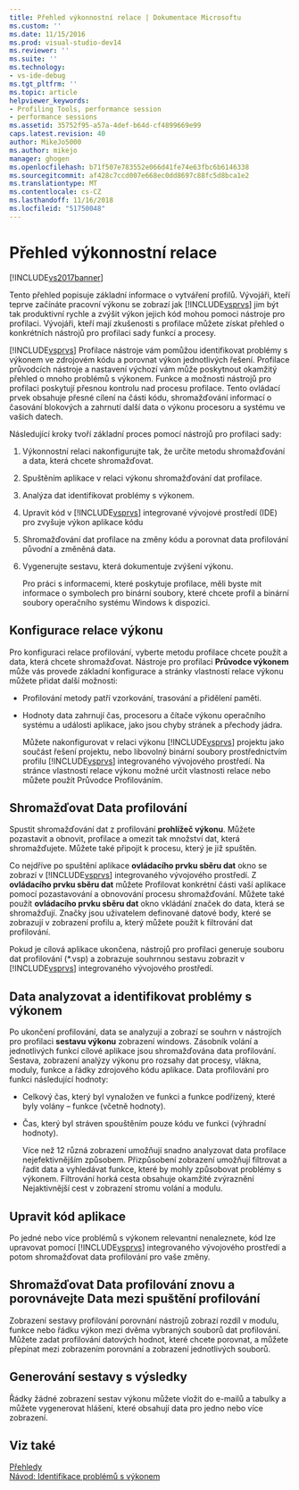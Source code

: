 ```yaml
---
title: Přehled výkonnostní relace | Dokumentace Microsoftu
ms.custom: ''
ms.date: 11/15/2016
ms.prod: visual-studio-dev14
ms.reviewer: ''
ms.suite: ''
ms.technology:
- vs-ide-debug
ms.tgt_pltfrm: ''
ms.topic: article
helpviewer_keywords:
- Profiling Tools, performance session
- performance sessions
ms.assetid: 35752f95-a57a-4def-b64d-cf4899669e99
caps.latest.revision: 40
author: MikeJo5000
ms.author: mikejo
manager: ghogen
ms.openlocfilehash: b71f507e783552e066d41fe74e63fbc6b6146338
ms.sourcegitcommit: af428c7ccd007e668ec0dd8697c88fc5d8bca1e2
ms.translationtype: MT
ms.contentlocale: cs-CZ
ms.lasthandoff: 11/16/2018
ms.locfileid: "51750048"
---
```

# <a name="performance-session-overview"></a>Přehled výkonnostní relace
[!INCLUDE[vs2017banner](../includes/vs2017banner.md)]

Tento přehled popisuje základní informace o vytváření profilů. Vývojáři, kteří teprve začínáte pracovní výkonu se zobrazí jak [!INCLUDE[vsprvs](../includes/vsprvs-md.md)] jim být tak produktivní rychle a zvýšit výkon jejich kód mohou pomoci nástroje pro profilaci. Vývojáři, kteří mají zkušenosti s profilace můžete získat přehled o konkrétních nástrojů pro profilaci sady funkcí a procesy.  
  
 [!INCLUDE[vsprvs](../includes/vsprvs-md.md)] Profilace nástroje vám pomůžou identifikovat problémy s výkonem ve zdrojovém kódu a porovnat výkon jednotlivých řešení. Profilace průvodcích nástroje a nastavení výchozí vám může poskytnout okamžitý přehled o mnoho problémů s výkonem. Funkce a možnosti nástrojů pro profilaci poskytují přesnou kontrolu nad procesu profilace. Tento ovládací prvek obsahuje přesné cílení na části kódu, shromažďování informací o časování blokových a zahrnutí další data o výkonu procesoru a systému ve vašich datech.  
  
 Následující kroky tvoří základní proces pomocí nástrojů pro profilaci sady:  
  
1. Výkonnostní relaci nakonfigurujte tak, že určíte metodu shromažďování a data, která chcete shromažďovat.  
  
2. Spuštěním aplikace v relaci výkonu shromažďování dat profilace.  
  
3. Analýza dat identifikovat problémy s výkonem.  
  
4. Upravit kód v [!INCLUDE[vsprvs](../includes/vsprvs-md.md)] integrované vývojové prostředí (IDE) pro zvyšuje výkon aplikace kódu  
  
5. Shromažďování dat profilace na změny kódu a porovnat data profilování původní a změněná data.  
  
6. Vygenerujte sestavu, která dokumentuje zvýšení výkonu.  
  
   Pro práci s informacemi, které poskytuje profilace, měli byste mít informace o symbolech pro binární soubory, které chcete profil a binární soubory operačního systému Windows k dispozici.  
  
## <a name="configure-the-performance-session"></a>Konfigurace relace výkonu  
 Pro konfiguraci relace profilování, vyberte metodu profilace chcete použít a data, která chcete shromažďovat. Nástroje pro profilaci **Průvodce výkonem** může vás provede základní konfigurace a stránky vlastností relace výkonu můžete přidat další možnosti:  
  
- Profilování metody patří vzorkování, trasování a přidělení paměti.  
  
- Hodnoty data zahrnují čas, procesoru a čítače výkonu operačního systému a události aplikace, jako jsou chyby stránek a přechody jádra.  
  
  Můžete nakonfigurovat v relaci výkonu [!INCLUDE[vsprvs](../includes/vsprvs-md.md)] projektu jako součást řešení projektu, nebo libovolný binární soubory prostřednictvím profilu [!INCLUDE[vsprvs](../includes/vsprvs-md.md)] integrovaného vývojového prostředí. Na stránce vlastností relace výkonu možné určit vlastnosti relace nebo můžete použít Průvodce Profilováním.  
  
## <a name="collect-profiling-data"></a>Shromažďovat Data profilování  
 Spustit shromažďování dat z profilování **prohlížeč výkonu**. Můžete pozastavit a obnovit, profilace a omezit tak množství dat, která shromažďujete. Můžete také připojit k procesu, který je již spuštěn.  
  
 Co nejdříve po spuštění aplikace **ovládacího prvku sběru dat** okno se zobrazí v [!INCLUDE[vsprvs](../includes/vsprvs-md.md)] integrovaného vývojového prostředí. Z **ovládacího prvku sběru dat** můžete Profilovat konkrétní části vaší aplikace pomocí pozastavování a obnovování procesu shromažďování. Můžete také použít **ovládacího prvku sběru dat** okno vkládání značek do data, která se shromažďují. Značky jsou uživatelem definované datové body, které se zobrazují v zobrazení profilu a, který můžete použít k filtrování dat profilování.  
  
 Pokud je cílová aplikace ukončena, nástrojů pro profilaci generuje souboru dat profilování (*.vsp) a zobrazuje souhrnnou sestavu zobrazit v [!INCLUDE[vsprvs](../includes/vsprvs-md.md)] integrovaného vývojového prostředí.  
  
## <a name="analyze-the-data-and-identify-performance-issues"></a>Data analyzovat a identifikovat problémy s výkonem  
 Po ukončení profilování, data se analyzují a zobrazí se souhrn v nástrojích pro profilaci **sestavu výkonu** zobrazení windows. Zásobník volání a jednotlivých funkcí cílové aplikace jsou shromažďována data profilování. Sestava, zobrazení analýzy výkonu pro rozsahy dat procesy, vlákna, moduly, funkce a řádky zdrojového kódu aplikace. Data profilování pro funkci následující hodnoty:  
  
- Celkový čas, který byl vynaložen ve funkci a funkce podřízený, které byly volány – funkce (včetně hodnoty).  
  
- Čas, který byl stráven spouštěním pouze kódu ve funkci (výhradní hodnoty).  
  
  Více než 12 různá zobrazení umožňují snadno analyzovat data profilace nejefektivnějším způsobem. Přizpůsobení zobrazení umožňují filtrovat a řadit data a vyhledávat funkce, které by mohly způsobovat problémy s výkonem. Filtrování horká cesta obsahuje okamžité zvýraznění Nejaktivnější cest v zobrazení stromu volání a modulu.  
  
## <a name="modify-the-application-code"></a>Upravit kód aplikace  
 Po jedné nebo více problémů s výkonem relevantní nenaleznete, kód lze upravovat pomocí [!INCLUDE[vsprvs](../includes/vsprvs-md.md)] integrovaného vývojového prostředí a potom shromažďovat data profilování pro vaše změny.  
  
## <a name="collect-profiling-data-again-and-compare-the-data-between-the-profiling-runs"></a>Shromažďovat Data profilování znovu a porovnávejte Data mezi spuštění profilování  
 Zobrazení sestavy profilování porovnání nástrojů zobrazí rozdíl v modulu, funkce nebo řádku výkon mezi dvěma vybraných souborů dat profilování. Můžete zadat profilování datových hodnot, které chcete porovnat, a můžete přepínat mezi zobrazením porovnání a zobrazení jednotlivých souborů.  
  
## <a name="generate-a-report-of-the-results"></a>Generování sestavy s výsledky  
 Řádky žádné zobrazení sestav výkonu můžete vložit do e-mailů a tabulky a můžete vygenerovat hlášení, které obsahují data pro jedno nebo více zobrazení.  
  
## <a name="see-also"></a>Viz také  
 [Přehledy](../profiling/overviews-performance-tools.md)   
 [Návod: Identifikace problémů s výkonem](../profiling/walkthrough-identifying-performance-problems.md)




